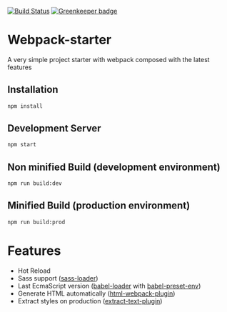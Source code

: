 [![Build Status](https://travis-ci.org/vitorcamachoo/webpack-starter.svg?branch=master)](https://travis-ci.org/vitorcamachoo/webpack-starter)
[![Greenkeeper badge](https://badges.greenkeeper.io/ForbesLindesay/uglify-to-browserify.svg)](https://greenkeeper.io/)

# Webpack-starter 

A very simple project starter with webpack composed with the latest features
 
## Installation
```sh
npm install
```

## Development Server
```sh
npm start
```
## Non minified Build (development environment)
```sh
npm run build:dev
```

## Minified Build (production environment)
```sh
npm run build:prod
```

# Features
* Hot Reload
* Sass support ([sass-loader](https://github.com/jtangelder/sass-loader))
* Last EcmaScript version ([babel-loader](https://github.com/babel/babel-loader) with [babel-preset-env](https://github.com/babel/babel-preset-env))
* Generate HTML automatically ([html-webpack-plugin](https://github.com/jantimon/html-webpack-plugin))
* Extract styles on production ([extract-text-plugin](https://github.com/webpack/extract-text-webpack-plugin))
